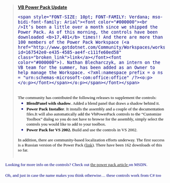 </p> 

<p dir="ltr">
  <span style="FONT-SIZE: 10pt; COLOR: navy; FONT-FAMILY: Verdana; mso-bidi-font-family: Arial"></span>
</p>

<blockquote dir="ltr" style="MARGIN-RIGHT: 0px">
  <p>
    <b><a id="_7cbc6ccff9f_HomePageDays_DaysList__ctl0_DayItem_DayList__ctl1_TitleUrl" href="/rgreen_msft/archive/2004/07/14/183242.aspx" class="broken_link">VB Power Pack Update</a></b><span style="FONT-SIZE: 10pt"><font face="Verdana" color="navy" size="3"><span style="FONT-SIZE: 10pt; COLOR: navy"><?xml:namespace prefix = o /?><o:p>
    
    <span style="FONT-SIZE: 10pt; FONT-FAMILY: Verdana; mso-bidi-font-family: Arial"><font color="#000000"><br />It’s been a little over a month since we shipped the Power Pack. As of this morning, the controls have been downloaded <b>17,401</b> times!! And there are more than 100 members of the Power Pack Workspace (<a href="http://www.gotdotnet.com/Community/Workspaces/workspace.aspx?id=167542e0-e435-4585-ae4f-c111fe60ed58" class="broken_link">link</a></font><font color="#000000">). Nathan Blecharczyk, an intern on the VB team for the summer, has been added as an Owner to help manage the Workspace. <?xml:namespace prefix = o ns = "urn:schemas-microsoft-com:office:office" /?><o:p></o:p></font></span></o:p></span></font></span>
  </p>
  
  <p class="MsoNormal" style="MARGIN: 0in 0in 0pt">
    <span style="FONT-SIZE: 10pt; FONT-FAMILY: Verdana; mso-bidi-font-family: Arial"><o:p><font color="#000000">&nbsp;</font></o:p></span>
  </p>
  
  <p class="MsoNormal" style="MARGIN: 0in 0in 0pt">
    <span style="FONT-SIZE: 10pt; FONT-FAMILY: Verdana; mso-bidi-font-family: Arial"><font color="#000000">The community has contributed the following releases to supplement the controls:<o:p></o:p></font></span>
  </p>
  
  <ul style="MARGIN-TOP: 0in" type="disc">
    <li class="MsoNormal" style="MARGIN: 0in 0in 0pt; mso-list: l0 level1 lfo1; tab-stops: list .5in">
      <font color="#000000"><b><span style="FONT-SIZE: 10pt; FONT-FAMILY: Verdana; mso-bidi-font-family: Arial">BlendPanel with shadow</span></b><span style="FONT-SIZE: 10pt; FONT-FAMILY: Verdana; mso-bidi-font-family: Arial">. Added a blend panel that draws a shadow behind it.</span><font size="3"><span style="FONT-FAMILY: Verdana; mso-bidi-font-family: Arial; mso-bidi-font-size: 11.0pt"> </span><span style="FONT-SIZE: 10pt; FONT-FAMILY: Verdana; mso-bidi-font-family: Arial"><o:p></o:p></span></font></font> <li class="MsoNormal" style="MARGIN: 0in 0in 0pt; mso-list: l0 level1 lfo1; tab-stops: list .5in">
        <font color="#000000"><b><span style="FONT-SIZE: 10pt; FONT-FAMILY: Verdana; mso-bidi-font-family: Arial">Power Pack Installer</span></b><span style="FONT-SIZE: 10pt; FONT-FAMILY: Verdana; mso-bidi-font-family: Arial">. It installs the assembly and a couple of the documentation files.It will also automatically add the VbPowerPack controls to the &#8220;Customize Toolbox&#8221; dialog so you do not have to browse for the assembly, simply select the controls you would like to add to your toolbox.</span><font size="3"><span style="FONT-FAMILY: Verdana; mso-bidi-font-family: Arial; mso-bidi-font-size: 11.0pt"> </span><span style="FONT-SIZE: 10pt; FONT-FAMILY: Verdana; mso-bidi-font-family: Arial"><o:p></o:p></span></font></font> <li class="MsoNormal" style="MARGIN: 0in 0in 0pt; mso-list: l0 level1 lfo1; tab-stops: list .5in">
          <font color="#000000"><span style="FONT-SIZE: 10pt; FONT-FAMILY: Verdana; mso-bidi-font-family: Arial"><strong>Power Pack for VS 2002.</strong> Build and use the&nbsp;controls in VS 2002.</span><font size="3"><span style="FONT-FAMILY: Verdana; mso-bidi-font-family: Arial; mso-bidi-font-size: 11.0pt">&nbsp;</span><span style="FONT-SIZE: 10pt; FONT-FAMILY: Verdana; mso-bidi-font-family: Arial"><o:p></o:p></span></font></font>
        </li>
      </li>
    </li>
  </ul>
  
  <p class="MsoNormal" style="MARGIN: 0in 0in 0pt">
    <span style="FONT-SIZE: 10pt; FONT-FAMILY: Verdana; mso-bidi-font-family: Arial"><font color="#000000">In addition, there are community-based localization efforts underway. The first success is a Russian version of the Power Pack (</font><span style="COLOR: navy"><a title="http://www.gotdotnet.com/Community/Workspaces/workspace.aspx?id=ddd39346-8c09-4999-af50-2ff4334d9bb1" href="http://www.gotdotnet.com/Community/Workspaces/workspace.aspx?id=ddd39346-8c09-4999-af50-2ff4334d9bb1" class="broken_link"><span style="mso-bidi-font-size: 12.0pt">link</span></a></span><font color="#000000">). There have been 162 downloads of this so far.</font><span style="COLOR: navy"> <o:p></o:p></span></span>
  </p>
  
  <p class="MsoNormal" style="MARGIN: 0in 0in 0pt">
    <span style="FONT-SIZE: 10pt; COLOR: navy; FONT-FAMILY: Verdana; mso-bidi-font-family: Arial"><o:p>&nbsp;</o:p></span>
  </p>
</blockquote>

<p class="MsoNormal" dir="ltr" style="MARGIN: 0in 0in 0pt">
  <span style="FONT-SIZE: 10pt; COLOR: navy; FONT-FAMILY: Verdana; mso-bidi-font-family: Arial"><o:p>Looking for more info on the controls? Check out <a href="http://msdn.microsoft.com/vbasic/default.aspx?pull=/library/en-us/dv_vstechart/html/vbpowerpack.asp">the power pack article </a>on MSDN.</o:p></span>
</p>

<p class="MsoNormal" dir="ltr" style="MARGIN: 0in 0in 0pt">
  <span style="FONT-SIZE: 10pt; COLOR: navy; FONT-FAMILY: Verdana; mso-bidi-font-family: Arial"><o:p></o:p></span>&nbsp;
</p>

<p class="MsoNormal" dir="ltr" style="MARGIN: 0in 0in 0pt">
  <span style="FONT-SIZE: 10pt; COLOR: navy; FONT-FAMILY: Verdana; mso-bidi-font-family: Arial"><o:p>Oh, and just in case the name makes you think otherwise&#8230; these controls work from C# too 🙂</o:p></span>
</p>

<p class="MsoNormal" dir="ltr" style="MARGIN: 0in 0in 0pt">
  <span style="FONT-SIZE: 10pt; COLOR: navy; FONT-FAMILY: Verdana; mso-bidi-font-family: Arial"><o:p></o:p></span>&nbsp;
</p>